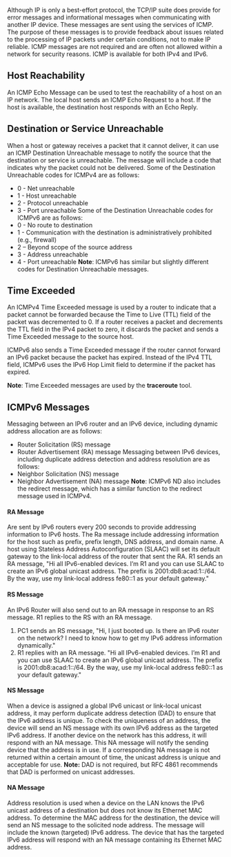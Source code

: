 Although IP is only a best-effort protocol, the TCP/IP suite does provide for error messages and informational messages when communicating with another IP device. These messages are sent using the services of ICMP. The purpose of these messages is to provide feedback about issues related to the processing of IP packets under certain conditions, not to make IP reliable. ICMP messages are not required and are often not allowed within a network for security reasons. ICMP is available for both IPv4 and IPv6.
## Host Reachability
An ICMP Echo Message can be used to test the reachability of a host on an IP network. The local host sends an ICMP Echo Request to a host. If the host is available, the destination host responds with an Echo Reply.
## Destination or Service Unreachable
When a host or gateway receives a packet that it cannot deliver, it can use an ICMP Destination Unreachable message to notify the source that the destination or service is unreachable. The message will include a code that indicates why the packet could not be delivered.
Some of the Destination Unreachable codes for ICMPv4 are as follows:
- 0 - Net unreachable
- 1 - Host unreachable
- 2 - Protocol unreachable
- 3 - Port unreachable
Some of the Destination Unreachable codes for ICMPv6 are as follows:
- 0 - No route to destination
- 1 - Communication with the destination is administratively prohibited (e.g., firewall)
- 2 – Beyond scope of the source address
- 3 - Address unreachable
- 4 - Port unreachable
**Note**: ICMPv6 has similar but slightly different codes for Destination Unreachable messages.
## Time Exceeded
An ICMPv4 Time Exceeded message is used by a router to indicate that a packet cannot be forwarded because the Time to Live (TTL) field of the packet was decremented to 0. If a router receives a packet and decrements the TTL field in the IPv4 packet to zero, it discards the packet and sends a Time Exceeded message to the source host.

ICMPv6 also sends a Time Exceeded message if the router cannot forward an IPv6 packet because the packet has expired. Instead of the IPv4 TTL field, ICMPv6 uses the IPv6 Hop Limit field to determine if the packet has expired.

**Note**: Time Exceeded messages are used by the **traceroute** tool.
## ICMPv6 Messages
Messaging between an IPv6 router and an IPv6 device, including dynamic address allocation are as follows:
- Router Solicitation (RS) message
- Router Advertisement (RA) message
Messaging between IPv6 devices, including duplicate address detection and address resolution are as follows:
- Neighbor Solicitation (NS) message
- Neighbor Advertisement (NA) message
**Note**: ICMPv6 ND also includes the redirect message, which has a similar function to the redirect message used in ICMPv4.
#### RA Message
Are sent by IPv6 routers every 200 seconds to provide addressing information to IPv6 hosts. The Ra message include addressing information for the host such as prefix, prefix length, DNS address, and domain name. A host using Stateless Address Autoconfiguration (SLAAC) will set its default gateway to the link-local address of the router that sent the RA.
R1 sends an RA message, "Hi all IPv6-enabled devices. I’m R1 and you can use SLAAC to create an IPv6 global unicast address. The prefix is 2001:db8:acad:1::/64. By the way, use my link-local address fe80::1 as your default gateway."
#### RS Message
An IPv6 Router will also send out to an RA message in response to an RS message.
R1 replies to the RS with an RA message.
1. PC1 sends an RS message, "Hi, I just booted up. Is there an IPv6 router on the network? I need to know how to get my IPv6 address information dynamically."
2. R1 replies with an RA message. "Hi all IPv6-enabled devices. I’m R1 and you can use SLAAC to create an IPv6 global unicast address. The prefix is 2001:db8:acad:1::/64. By the way, use my link-local address fe80::1 as your default gateway."
#### NS Message
When a device is assigned a global IPv6 unicast or link-local unicast address, it may perform duplicate address detection (DAD) to ensure that the IPv6 address is unique. To check the uniqueness of an address, the device will send an NS message with its own IPv6 address as the targeted IPv6 address.
If another device on the network has this address, it will respond with an NA message. This NA message will notify the sending device that the address is in use. If a corresponding NA message is not returned within a certain amount of time, the unicast address is unique and acceptable for use.
**Note:** DAD is not required, but RFC 4861 recommends that DAD is performed on unicast addresses.
#### NA Message
Address resolution is used when a device on the LAN knows the IPv6 unicast address of a destination but does not know its Ethernet MAC address. To determine the MAC address for the destination, the device will send an NS message to the solicited node address. The message will include the known (targeted) IPv6 address. The device that has the targeted IPv6 address will respond with an NA message containing its Ethernet MAC address.